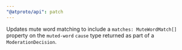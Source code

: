 ```yaml
---
"@atproto/api": patch
---
```


Updates mute word matching to include a `matches: MuteWordMatch[]` property on the `muted-word` `cause` type returned as part of a `ModerationDecision`.
